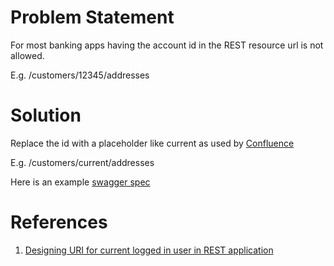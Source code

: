 # Problem Statement
For most banking apps having the account id in the REST resource url is not allowed.

E.g. /customers/12345/addresses

# Solution
Replace the id with a placeholder like current as used by [Confluence](https://docs.atlassian.com/atlassian-confluence/REST/5.4.4/#d2e90) 

E.g. /customers/current/addresses

Here is an example [swagger spec](https://petstore.swagger.io/?url=https://raw.githubusercontent.com/ahoqueali/ahoqueali.github.io/master/rest/address-openapi.yaml#/Address/getAddress)

# References
1. [Designing URI for current logged in user in REST application](https://stackoverflow.com/questions/36520372/designing-uri-for-current-logged-in-user-in-rest-applications)
